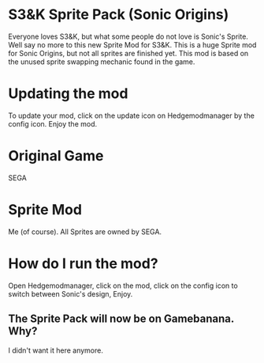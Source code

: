 # S3&K Sprite Pack (Sonic Origins)
Everyone loves S3&K, but what some people do not love is Sonic's Sprite. Well say no more to this new Sprite Mod for S3&K. This is a huge Sprite mod for Sonic Origins, but not all sprites are finished yet. This mod is based on the unused sprite swapping mechanic found in the game.
# Updating the mod
To update your mod, click on the update icon on Hedgemodmanager by the config icon. Enjoy the mod.
# Original Game
SEGA
# Sprite Mod
Me (of course). All Sprites are owned by SEGA.
# How do I run the mod?
Open Hedgemodmanager, click on the mod, click on the config icon to switch between Sonic's design, Enjoy.

## The Sprite Pack will now be on Gamebanana. Why?
I didn't want it here anymore.
